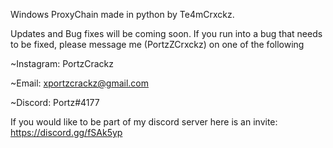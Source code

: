 Windows ProxyChain made in python by Te4mCrxckz.

Updates and Bug fixes will be coming soon.
If you run into a bug that needs to be fixed, please message me (PortzZCrxckz) on one of the following

~Instagram: PortzCrackz

~Email: xportzcrackz@gmail.com

~Discord: Portz#4177



If you would like to be part of my discord server here is an invite: https://discord.gg/fSAk5yp

